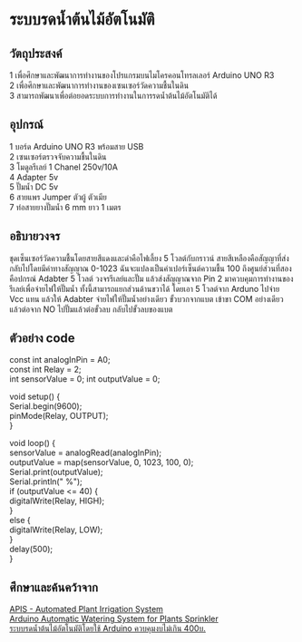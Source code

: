# ระบบรดน้ำต้นไม้อัตโนมัติ
## วัตถุประสงค์
1 เพื่อศึกษาและพัฒนาการทำงานของโปรแกรมบนไมโครคอนโทรลเลอร์ Arduino UNO R3  
2 เพื่อศึกษาและพัฒนาการทำงานของเซนเซอร์วัดความชื้นในดิน  
3 สามารถพัฒนาเพื่อต่อยอดระบบการทำงานในการรดน้ำต้นไม้อัตโนมัติได้  
## อุปกรณ์
1 บอร์ด Arduino UNO R3 พร้อมสาย USB  
2 เซนเซอร์ตรวจจับความชื้นในดิน  
3 โมดูลรีเลย์ 1 Chanel 250v/10A  
4 Adapter 5v  
5 ปั๊มน้ำ DC 5v  
6 สายแพร Jumper ตัวผู้ ตัวเมีย  
7 ท่อสายยางปั๊มน้ำ 6 mm ยาว 1 เมตร  
## อธิบายวงจร
ชุดเซ็นเซอร์วัดความชื้นโดยสายสีแดงและดำคือไฟเลี้ยง 5 โวลต์กับกราวน์ สายสีเหลืองคือสัญญาที่ส่งกลับไปโดยมีค่าทางสัญญาณ 0-1023 ฉันจะแปลงเป็นค่าเปอร์เซ็นต์ความชื้น 100 ถึงศูนย์ส่วนที่สองคือปกรณ์ Adabter 5 โวลต์ วงจรรีเลย์และปั๊ม แล้วส่งสัญญาณจาก Pin 2 มาควบคุมการทำงานของรีเลย์เพื่อจ่ายไฟให้ปั๊มน้ำ ทั้งนี้สามารถแยกส่วนด้านขวาได้ โดยเอา 5 โวลต์จาก Arduno ไปจ่าย Vcc แทน แล้วให้ Adabter จ่ายไฟให้ปั๊มน้ำอย่างเดียว ขั้วบวกจากแบต เข้าขา COM อย่างเดียว แล้วต่อจาก NO ไปปั๊มแล้วต่อขั้วลบ กลับไปขั้วลบของแบต
## ตัวอย่าง code
const int analogInPin = A0;  
const int Relay = 2;  
int sensorValue = 0; 
int outputValue = 0;  
  
void setup() {  
Serial.begin(9600);  
pinMode(Relay, OUTPUT);  
}  
  
void loop() {  
sensorValue = analogRead(analogInPin);  
outputValue = map(sensorValue, 0, 1023, 100, 0);  
Serial.print(outputValue);  
Serial.println(" %");  
if (outputValue <= 40) {  
digitalWrite(Relay, HIGH);  
}  
else {  
digitalWrite(Relay, LOW);  
}  
delay(500);  
}  
## ศึกษาและค้นคว้าจาก
[APIS - Automated Plant Irrigation System](https://www.instructables.com/APIS-Automated-Plant-Irrigation-System/?=)  
[Arduino Automatic Watering System for Plants Sprinkler](https://www.instructables.com/Arduino-Automatic-Watering-System-For-Plants/)  
[ระบบรดน้ำต้นไม้อัตโนมัติโดยใช้ Arduino ควบคุมงบไม่เกิน 400บ.](https://www.ec-bot.com/article/6/%E0%B8%A3%E0%B8%B0%E0%B8%9A%E0%B8%9A%E0%B8)
